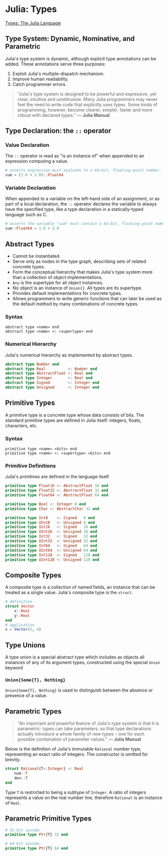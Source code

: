 # Julia: Types

[Types: The Julia Language](https://docs.julialang.org/en/v1/manual/types/#)

## Type System: Dynamic, Nominative, and Parametric

Julia's type system is dynamic, although explicit type annotations can be added.
These annotations serve three purposes:

1. Exploit Julia's multiple-dispatch mechanism.
2. Improve human readability.
3. Catch programmer errors.

> "Julia's type system is designed to be powerful and expressive, yet clear, intuitive 
> and unobtrusive. Many Julia programmers may never feel the need to write code that explicitly
> uses types. Some kinds of programming, however, become clearer, simpler, faster 
> and more robust with declared types." — **Julia Manual**

## Type Declaration: the `::` operator

### Value Declaration

The `::` operator is read as "is an instance of" when appended to an expression computing a value.

```julia
# asserts expression must evaluate to a 64-bit, floating-point number.
sum = (1.0 + 2.0)::Float64
```

### Variable Declaration

When appended to a variable on the left-hand side of an assignment, or as part of a local declaration, 
the `::` operator declares the variable to always have the specified type, like a type declaration 
in a statically-typed language such as C.

```julia
# asserts the variable "sum" must contain a 64-bit, floating-point number.
sum::Float64 = 1.0 + 2.0
```

## Abstract Types

- Cannot be instantiated.
- Serve only as nodes in the type graph, describing sets of related concrete types.
- Form the conceptual hierarchy that makes Julia's type system more than a collection 
  of object implementations.
- `Any` is the supertype for all object instances.
- No object is an instance of `Union{}`. All types are its supertype.
- Provides default implementations for concrete types.
- Allows programmers to write generic functions that can later be used as the 
  default method by many combinations of concrete types.

### Syntax

```
abstract type «name» end
abstract type «name» <: «supertype» end
```

### Numerical Hierarchy

Julia's numerical hierarchy as implemented by abstract types.

```julia
abstract type Number end
abstract type Real          <: Number end
abstract type AbstractFloat <: Real end
abstract type Integer       <: Real end
abstract type Signed        <: Integer end
abstract type Unsigned      <: Integer end
```

## Primitive Types

A primitive type is a concrete type whose data consists of bits. The standard primitive
types are defined in Julia itself: integers, floats, characters, etc.

### Syntax

```
primitive type «name» «bits» end
primitive type «name» <: «supertype» «bits» end
```

### Primitive Definitions

Julia's primitives are defined in the language itself.

```julia
primitive type Float16 <: AbstractFloat 16 end
primitive type Float32 <: AbstractFloat 32 end
primitive type Float64 <: AbstractFloat 64 end

primitive type Bool <: Integer 8 end
primitive type Char <: AbstractChar 32 end

primitive type Int8    <: Signed   8 end
primitive type UInt8   <: Unsigned 8 end
primitive type Int16   <: Signed   16 end
primitive type UInt16  <: Unsigned 16 end
primitive type Int32   <: Signed   32 end
primitive type UInt32  <: Unsigned 32 end
primitive type Int64   <: Signed   64 end
primitive type UInt64  <: Unsigned 64 end
primitive type Int128  <: Signed   128 end
primitive type UInt128 <: Unsigned 128 end
```

## Composite Types

A composite type is a collection of named fields, an instance that can be treated 
as a single value. Julia's composite type is the `struct`.

```julia
# definition
struct Vector
    x::Real
    y::Real
end
# application
v = Vector(3, 4)
```
## Type Unions

A type union is a special abstract type which includes as objects all instances
of any of its argument types, constructed using the special `Union` keyword

### `Union{Some{T}, Nothing}`

`Union{Some{T}, Nothing}` is used to distinguish between the absence
or presence of a value.

## Parametric Types

> "An important and powerful feature of Julia's type system is that it is parametric: 
> types can take parameters, so that type declarations actually introduce a whole family 
> of new types – one for each possible combination of parameter values." — **Julia Manual**

Below is the definition of Julia's immutable `Rational` number type, representing
an exact ratio of integers. The constructor is omitted for brevity.

```julia
struct Rational{T<:Integer} <: Real
    num::T
    den::T
end
```

Type `T` is restricted to being a subtype of `Integer`. A ratio of integers represents
a value on the real number line, therefore `Rational` is an instance of `Real`.

## Parametric Primitive Types

```julia
# 32-bit system:
primitive type Ptr{T} 32 end

# 64-bit system:
primitive type Ptr{T} 64 end
```
